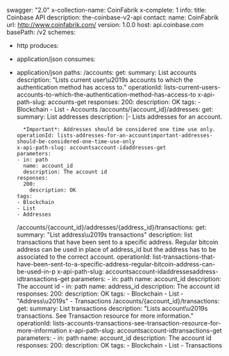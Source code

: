 swagger: "2.0"
x-collection-name: CoinFabrik
x-complete: 1
info:
  title: Coinbase API
  description: the-coinbase-v2-api
  contact:
    name: CoinFabrik
    url: http://www.coinfabrik.com/
  version: 1.0.0
host: api.coinbase.com
basePath: /v2
schemes:
- http
produces:
- application/json
consumes:
- application/json
paths:
  /accounts:
    get:
      summary: List accounts
      description: "Lists current user\u2019s accounts to which the authentication
        method has access to."
      operationId: lists-current-users-accounts-to-which-the-authentication-method-has-access-to
      x-api-path-slug: accounts-get
      responses:
        200:
          description: OK
      tags:
      - Blockchain
      - List
      - Accounts
  /accounts/{account_id}/addresses:
    get:
      summary: List addresses
      description: |-
        Lists addresses for an account.

        *Important*: Addresses should be considered one time use only.
      operationId: lists-addresses-for-an-accountimportant-addresses-should-be-considered-one-time-use-only
      x-api-path-slug: accountsaccount-idaddresses-get
      parameters:
      - in: path
        name: account_id
        description: The account id
      responses:
        200:
          description: OK
      tags:
      - Blockchain
      - List
      - Addresses
  /accounts/{account_id}/addresses/{address_id}/transactions:
    get:
      summary: "List address\u2019s transactions"
      description: list transactions that have been sent to a specific address. Regular
        bitcoin address can be used in place of address_id but the address has to
        be associated to the correct account.
      operationId: list-transactions-that-have-been-sent-to-a-specific-address-regular-bitcoin-address-can-be-used-in-p
      x-api-path-slug: accountsaccount-idaddressesaddress-idtransactions-get
      parameters:
      - in: path
        name: account_id
        description: The account id
      - in: path
        name: address_id
        description: The account id
      responses:
        200:
          description: OK
      tags:
      - Blockchain
      - List
      - "Address\u2019s"
      - Transactions
  /accounts/{account_id}/transactions:
    get:
      summary: List transactions
      description: "Lists account\u2019s transactions. See Transaction resource for
        more information."
      operationId: lists-accounts-transactions-see-transaction-resource-for-more-information
      x-api-path-slug: accountsaccount-idtransactions-get
      parameters:
      - in: path
        name: account_id
        description: The account id
      responses:
        200:
          description: OK
      tags:
      - Blockchain
      - List
      - Transactions
